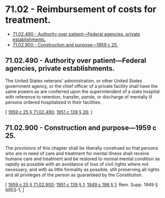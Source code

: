 # 71.02 - Reimbursement of costs for treatment.
* [71.02.490 - Authority over patient—Federal agencies, private establishments.](#7102490---authority-over-patientfederal-agencies-private-establishments)
* [71.02.900 - Construction and purpose—1959 c 25.](#7102900---construction-and-purpose1959-c-25)
## 71.02.490 - Authority over patient—Federal agencies, private establishments.
The United States veterans' administration, or other United States government agency, or the chief officer of a private facility shall have the same powers as are conferred upon the superintendent of a state hospital with reference to retention, transfer, parole, or discharge of mentally ill persons ordered hospitalized in their facilities.

\[ [1959 c 25 § 71.02.490](https://leg.wa.gov/CodeReviser/documents/sessionlaw/1959c25.pdf?cite=1959%20c%2025%20§%2071.02.490); [1951 c 139 § 26](https://leg.wa.gov/CodeReviser/documents/sessionlaw/1951c139.pdf?cite=1951%20c%20139%20§%2026); \]

## 71.02.900 - Construction and purpose—1959 c 25.
The provisions of this chapter shall be liberally construed so that persons who are in need of care and treatment for mental illness shall receive humane care and treatment and be restored to normal mental condition as rapidly as possible with an avoidance of loss of civil rights where not necessary, and with as little formality as possible, still preserving all rights and all privileges of the person as guaranteed by the Constitution.

\[ [1959 c 25 § 71.02.900](https://leg.wa.gov/CodeReviser/documents/sessionlaw/1959c25.pdf?cite=1959%20c%2025%20§%2071.02.900); [1951 c 139 § 1](https://leg.wa.gov/CodeReviser/documents/sessionlaw/1951c139.pdf?cite=1951%20c%20139%20§%201); [1949 c 198 § 1](https://leg.wa.gov/CodeReviser/documents/sessionlaw/1949c198.pdf?cite=1949%20c%20198%20§%201); Rem. Supp. 1949 § 6953-1; \]

